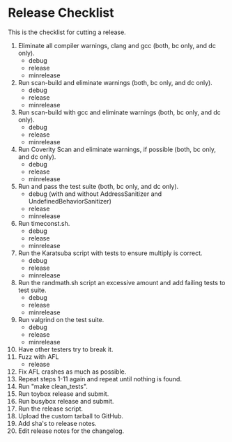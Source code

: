 # Release Checklist

This is the checklist for cutting a release.

1.	Eliminate all compiler warnings, clang and gcc (both, bc only, and dc only).
	* debug
	* release
	* minrelease
2.	Run scan-build and eliminate warnings (both, bc only, and dc only).
	* debug
	* release
	* minrelease
3.	Run scan-build with gcc and eliminate warnings (both, bc only, and dc only).
	* debug
	* release
	* minrelease
4.	Run Coverity Scan and eliminate warnings, if possible (both, bc only, and dc
	only).
	* debug
	* release
	* minrelease
5.	Run and pass the test suite (both, bc only, and dc only).
	* debug (with and without AddressSanitizer and UndefinedBehaviorSanitizer)
	* release
	* minrelease
6.	Run timeconst.sh.
	* debug
	* release
	* minrelease
7.	Run the Karatsuba script with tests to ensure multiply is correct.
	* debug
	* release
	* minrelease
8.	Run the randmath.sh script an excessive amount and add failing tests to
	test suite.
	* debug
	* release
	* minrelease
9.	Run valgrind on the test suite.
	* debug
	* release
	* minrelease
10.	Have other testers try to break it.
11.	Fuzz with AFL
	* release
12.	Fix AFL crashes as much as possible.
13.	Repeat steps 1-11 again and repeat until nothing is found.
14.	Run "make clean_tests".
15.	Run toybox release and submit.
16.	Run busybox release and submit.
17.	Run the release script.
18.	Upload the custom tarball to GitHub.
19.	Add sha's to release notes.
20.	Edit release notes for the changelog.
